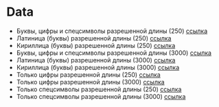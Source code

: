 # Data

- Буквы, цифры и спецсимволы разрешенной длины (250) [ссылка](texts/letters_numbers_symbols_250.txt)
- Латиница (буквы) разрешенной длины (250) [ссылка](texts/letters_en_250.txt)
- Кириллица (буквы) разрешенной длины (250) [ссылка](texts/letters_ru_250.txt)
- Буквы, цифры и спецсимволы разрешенной длины (3000) [ссылка](texts/letters_numbers_symbols_3000.txt)
- Латиница (буквы) разрешенной длины (3000) [ссылка](texts/letters_en_3000.txt)
- Кириллица (буквы) разрешенной длины (3000) [ссылка](texts/letters_ru_3000.txt)
- Только цифры разрешенной длины (250) [ссылка](texts/numbers_250.txt)
- Только цифры разрешенной длины (3000) [ссылка](texts/numbers_3000.txt)
- Только спецсимволы разрешенной длины (250) [ссылка](texts/symbols_250.txt)
- Только спецсимволы разрешенной длины (3000) [ссылка](texts/symbols_3000.txt)
